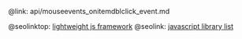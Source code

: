 @link: api/mouseevents_onitemdblclick_event.md

@seolinktop: [lightweight js framework](https://webix.com)
@seolink: [javascript library list](https://webix.com/widget/list/)